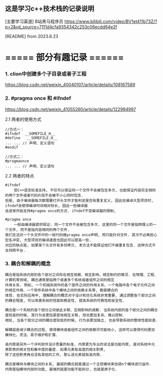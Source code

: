 ## 这是学习c++技术栈的记录说明

[主要学习渠道] B站黑马程序员
https://www.bilibili.com/video/BV1et411b73Z/?p=2&vd_source=7111d4cfa9354342c253c06ecdd64e2f

[README] from 2023.6.23


# ===== 部分有趣记录  ====== #

### 1. clion中创建多个子目录或者子工程

https://blog.csdn.net/weixin_40040107/article/details/108167589

### 2. #pragma once 和 #ifndef

https://blog.csdn.net/weixin_41055260/article/details/122994997

2.1 两者的使用方式

    //方式一：
    #ifndef  __SOMEFILE_H__
    #define   __SOMEFILE_H__
    ... ... // 声明、定义语句
    #endif
    
    //方式二：
    #pragmaonce
    ... ... // 声明、定义语句

2.2 两者的特点

    #ifndef 
        受C++语言标准支持, 不仅可以保证同一个文件不会被包含多次, 也能保证内容完全相同的两个文件或者代码片段不会被不小心同时包含. 
    但是, 由于编译器每次都需要打开头文件才能判定是否有重复定义, 因此在编译大型项目时, ifndef会使得编译时间相对较长, 因此一些编译器
    会逐渐开始支持#pragma once的方式. ifndef不受编译器的限制, 

    #pragma once
        一般由编译器提供保证: 同一个文件不会被包含多次. 这里的同一个文件是指物理上的一个文件, 而不是指内容相同的两个文件.
    我们无法对一个头文件中的一段代码做pragma once声明, 而只能针对文件. 其次不必再担心宏名冲突, 大型项目的编译速度也因此可以提高一些.
    对应的缺点是, 如果某个头文件有多份拷贝, 本方法不能保证他们不被重复包含. 这种方式不支持跨平台.


### 3. 耦合和解耦的概念
    耦合是指系统内部的各个部分之间存在相互依赖、相互影响、相互制约的情况. 在物理、工程、计算机等领域, 耦合通常是指两个或者多个系统或者组件之间的相互
    作用关系. 例如, 一个机械系统中的各个部件之间的作用关系、一个电路中各个电子元件之间的相互作用、一个软件系统中各个模块之间的依赖关系等, 都是耦合的
    体现. 在实际应用中, 理解耦合的概念对于设计和优化系统非常重要, 通过调整各个部分之间的耦合程度, 可以改善系统的性能和稳定性, 提高系统的可靠性和安全性.

    耦合是一个系统的各个部分之间彼此关联、互相影响的成都. 当系统内部的各个部分之间的耦合度较高的时候, 其行为会更加紧密地相互关联, 但也更加复杂、难以控制.
    相反, 当各个部分之间的耦合度较低的时候, 行为会更加独立, 也会导致系统的整体性能较差.

    解耦就是减少耦合的过程, 使得模块或者组件之间的依赖尽可能地小, 这样可以使得代码更加模块化、灵活、易于维护和扩展.

    高内聚是另外一个评判软件设计质量的标准, 内聚更为专业的说法是功能内聚, 是对系统中元素职责的相关性和集中度的量度. 如果元素有高度的相关职责, 
    除了这些职责再也没有其他的工作, 那么该元素就有高内聚.

    耦合是模块与模块之间的关系, 最弱的耦合就是通过一个主控模块来协调n个模块进行运作. 
    内聚是指模块内部的功能, 最强的就是功能不能拆分, 也就是原子化. 


